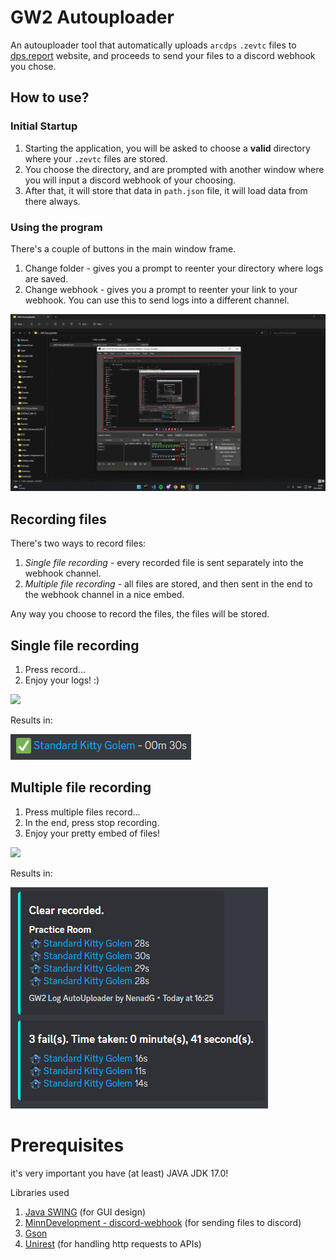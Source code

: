 # GW2 Autouploader
An autouploader tool that automatically uploads `arcdps` `.zevtc` files to [dps.report](https://dps.report/) website, and proceeds to send your files to a discord webhook you chose.


## How to use?
### Initial Startup

1. Starting the application, you will be asked to choose a **valid** directory where your `.zevtc` files are stored.
2. You choose the directory, and are prompted with another window where you will input a discord webhook of your choosing.
3. After that, it will store that data in `path.json` file, it will load data from there always.

### Using the program
There's a couple of buttons in the main window frame. 

1. Change folder - gives you a prompt to reenter your directory where logs are saved.
2. Change webhook - gives you a prompt to reenter your link to your webhook. You can use this to send logs into a different channel.

![](Images/startup.gif)

## Recording files
There's two ways to record files:

1. *Single file recording* - every recorded file is sent separately into the webhook channel.
2. *Multiple file recording* - all files are stored, and then sent in the end to the webhook channel in a nice embed.

Any way you choose to record the files, the files will be stored.

## Single file recording
1. Press record...
2. Enjoy your logs! :)

![](Images/singleRecording.gif)

Results in:

![](Images/singleRecording.png)


## Multiple file recording
1. Press multiple files record...
2. In the end, press stop recording.
3. Enjoy your pretty embed of files!

![](Images/multipleRecording.gif)

Results in:

![](Images/multipleRecording.png)


# Prerequisites
it's very important you have (at least) JAVA JDK 17.0!

Libraries used

1. [Java SWING](https://en.wikipedia.org/wiki/Swing_(Java)) (for GUI design)
2. [MinnDevelopment - discord-webhook](https://github.com/MinnDevelopment/discord-webhooks) (for sending files to discord)
3. [Gson](https://github.com/google/gson)
4. [Unirest](http://kong.github.io/unirest-java/) (for handling http requests to APIs)